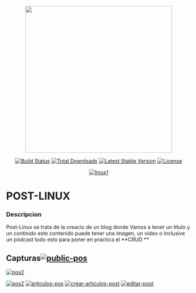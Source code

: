 <p align="center"><a href="https://laravel.com" target="_blank"><img src="https://raw.githubusercontent.com/laravel/art/master/logo-lockup/5%20SVG/2%20CMYK/1%20Full%20Color/laravel-logolockup-cmyk-red.svg" width="400"></a></p>

<p align="center">
<a href="https://travis-ci.org/laravel/framework"><img src="https://travis-ci.org/laravel/framework.svg" alt="Build Status"></a>
<a href="https://packagist.org/packages/laravel/framework"><img src="https://poser.pugx.org/laravel/framework/d/total.svg" alt="Total Downloads"></a>
<a href="https://packagist.org/packages/laravel/framework"><img src="https://poser.pugx.org/laravel/framework/v/stable.svg" alt="Latest Stable Version"></a>
<a href="https://packagist.org/packages/laravel/framework"><img src="https://poser.pugx.org/laravel/framework/license.svg" alt="License"></a>
</p>

<p align="center">
<a   href='https://postimg.cc/6THF18Bs' target='_blank'><img src='https://i.postimg.cc/6THF18Bs/linux1.png' border='0' alt='linux1'/></a>
</p>

# POST-LINUX
<h3>Descripcion</h3>
Post-Linux se trata de la creacio de un blog donde Vamos a tener un titulo y un continido
este contenido puede tener una imagen, un video o inclusive un pódcast  todo esto para poner en practica el **CRUD **
<h2>Capturas<a href='' target='_blank'><img src='https://i.postimg.cc/NMsP8pph/public-pos.png' border='0' alt='public-pos'/></a></h2>

<a href='https://postimg.cc/T5bcH8F6' target='_blank'><img src='' border='0' alt='pos2'/></a>

<a href='https://postimg.cc/T5bcH8F6' target='_blank'><img src='https:https://i.postimg.cc/W4ZmCrY9/pos2.png//i.postimg.cc/T5bcH8F6/pos2.png' border='0' alt='pos2'/></a>
<a href='' target='_blank'><img src='https://i.postimg.cc/d0RnHp0H/articulos-pos.png' border='0' alt='articulos-pos'/></a>
<a href='' target='_blank'><img src='https://i.postimg.cc/MZccDRHN/crear-articulos-post.png' border='0' alt='crear-articulos-post'/></a>
<a href='' target='_blank'><img src='https://i.postimg.cc/zB0HsvyB/editar-post.png' border='0' alt='editar-post'/></a>
